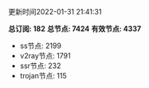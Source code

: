 更新时间2022-01-31 21:41:31

**总订阅: 182**
**总节点: 7424**
**有效节点: 4337**
- ss节点: 2199
- v2ray节点: 1791
- ssr节点: 232
- trojan节点: 115
